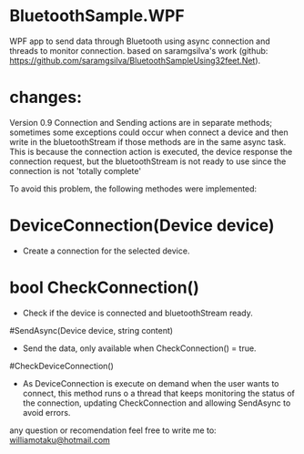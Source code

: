 # BluetoothSample.WPF
WPF app to send data through Bluetooth using async connection and threads to monitor connection. based on saramgsilva's work (github: https://github.com/saramgsilva/BluetoothSampleUsing32feet.Net).

# changes:

Version 0.9
Connection and Sending actions are in separate methods; sometimes some exceptions could occur when connect a device and then  write in the bluetoothStream if those methods are in the same async task. This is because the connection action is executed, the device response the connection request, but the bluetoothStream is not ready to use since the connection is not 'totally complete'

To avoid this problem, the following methodes were implemented:

# DeviceConnection(Device device)  
- Create a connection for the selected device.

# bool CheckConnection()          
- Check if the device is connected and bluetoothStream ready.

#SendAsync(Device device, string content)
- Send the data, only available when CheckConnection() = true.
 
#CheckDeviceConnection()
- As DeviceConnection is execute on demand when the user wants to connect, this method runs o a thread that keeps monitoring the status of the connection, updating CheckConnection and allowing SendAsync to avoid errors.

any question or recomendation feel free to write me to: 
williamotaku@hotmail.com

